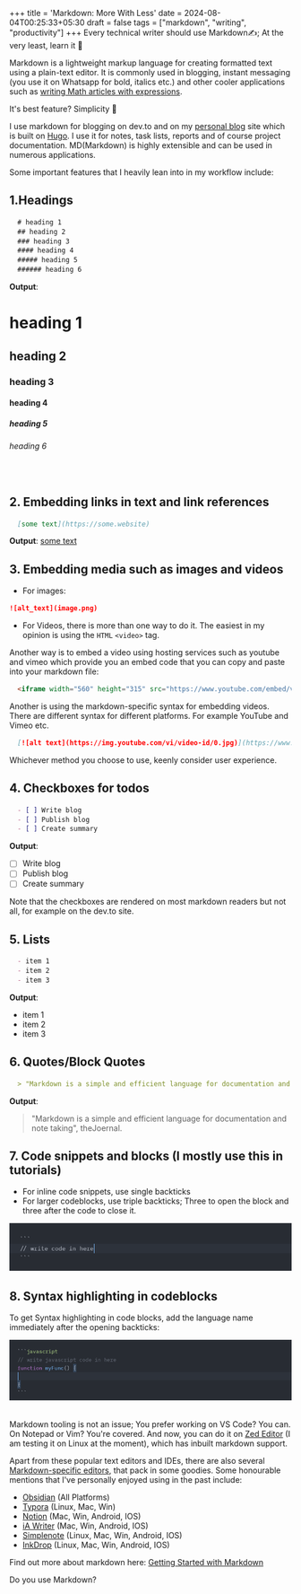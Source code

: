 +++
title = 'Markdown: More With Less'
date = 2024-08-04T00:25:33+05:30
draft = false
tags = ["markdown", "writing", "productivity"]
+++
Every technical writer should use Markdown✍; At the very least, learn it 📖

Markdown is a lightweight markup language for creating formatted text using a plain-text editor. It is commonly used in blogging, instant messaging (you use it on Whatsapp for bold, italics etc.) and other cooler applications such as [writing Math articles with expressions](https://github.blog/news-insights/product-news/math-support-in-markdown/).

It's best feature? Simplicity 💯

I use markdown for blogging on dev.to and on my [personal blog](https://thejoernal.netlify.app) site which is built on [Hugo](https://gohugo.io/).
I use it for notes, task lists, reports and of course project documentation. MD(Markdown) is highly extensible and can be used in numerous applications.

Some important features that I heavily lean into in my workflow include:

## 1.Headings

```md
  # heading 1
  ## heading 2
  ### heading 3
  #### heading 4
  ##### heading 5
  ###### heading 6
```

**Output**:
# heading 1
## heading 2
### heading 3
#### heading 4
##### heading 5
###### heading 6

<br>

## 2. Embedding links in text and link references

  ```md
    [some text](https://some.website)
  ```
**Output**: [some text](https://some.website)


## 3. Embedding media such as images and videos
  - For images:
  ```md
  ![alt_text](image.png)
  ```

  - For Videos, there is more than one way to do it. The easiest in my opinion is using the  `HTML` `<video>` tag.

  Another way is to embed a video using hosting services such as youtube and vimeo which provide you an embed code that you can copy and paste into your markdown file:

  ```md
    <iframe width="560" height="315" src="https://www.youtube.com/embed/video-id" frameborder="0" allow="accelerometer; autoplay; clipboard-write; encrypted-media; gyroscope; picture-in-picture" allowfullscreen></iframe>
  ```

  Another is using the markdown-specific syntax for embedding videos. There are different syntax for different platforms. For example YouTube and Vimeo etc.

  ```md
    [![alt text](https://img.youtube.com/vi/video-id/0.jpg)](https://www.youtube.com/watch?v=video-id)
  ```

  Whichever method you choose to use, keenly consider user experience.


## 4. Checkboxes for todos

  ```md
    - [ ] Write blog
    - [ ] Publish blog
    - [ ] Create summary
  ```
**Output**:
  - [ ] Write blog
  - [ ] Publish blog
  - [ ] Create summary

Note that the checkboxes are rendered on most markdown readers but not all, for example on the dev.to site.


## 5. Lists

  ```md
    - item 1
    - item 2
    - item 3
  ```
**Output**:
  - item 1
  - item 2
  - item 3


## 6. Quotes/Block Quotes

  ```md
    > "Markdown is a simple and efficient language for documentation and note taking", theJoernal.
  ```
**Output**:
  > "Markdown is a simple and efficient language for documentation and note taking", theJoernal.


## 7. Code snippets and blocks (I mostly use this in tutorials)
  - For inline code snippets, use single backticks
  - For larger codeblocks, use triple backticks;
  Three to open the block and three after the code to close it.

![screenshot of codeblock](code-block.png)

## 8. Syntax highlighting in codeblocks

To get Syntax highlighting in code blocks, add the language name immediately after the opening backticks:

![screenshot of codeblock with syntax highlighting](syntax_highlight.png)


<br>Markdown tooling is not an issue;
You prefer working on VS Code? You can. On Notepad or Vim? You're covered. And now, you can do it on [Zed Editor](https://zed.dev/) (I am testing it on Linux at the moment), which has inbuilt markdown support.

Apart from these popular text editors and IDEs, there are also several [Markdown-specific editors](https://blog.hubspot.com/website/wysiwyg-markdown-editor), that pack in some goodies.
Some honourable mentions that I've personally enjoyed using in the past include:

- [Obsidian](https://obsidian.md/) (All Platforms)
- [Typora](https://typora.io/) (Linux, Mac, Win)
- [Notion](https://www.notion.so/) (Mac, Win, Android, IOS)
- [iA Writer](https://ia.net/) (Mac, Win, Android, IOS)
- [Simplenote](https://simplenote.com/) (Linux, Mac, Win, Android, IOS)
- [InkDrop](https://www.inkdrop.app/) (Linux, Mac, Win, Android, IOS)

Find out more about markdown here: [Getting Started with Markdown](https://www.markdownguide.org/getting-started/)

Do you use Markdown?
